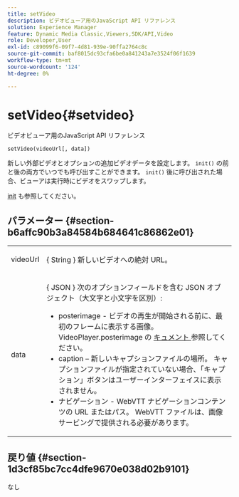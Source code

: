 ```yaml
---
title: setVideo
description: ビデオビューア用のJavaScript API リファレンス
solution: Experience Manager
feature: Dynamic Media Classic,Viewers,SDK/API,Video
role: Developer,User
exl-id: c89099f6-09f7-4d81-939e-90ffa2764c8c
source-git-commit: baf8015dc93cfa6be0a841243a7e3524f06f1639
workflow-type: tm+mt
source-wordcount: '124'
ht-degree: 0%

---
```


# setVideo{#setvideo}

ビデオビューア用のJavaScript API リファレンス

`setVideo(videoUrl[, data])`

新しい外部ビデオとオプションの追加ビデオデータを設定します。 `init()` の前と後の両方でいつでも呼び出すことができます。 `init()` 後に呼び出された場合、ビューアは実行時にビデオをスワップします。

[init](../../../c-html5-s7-aem-asset-viewers/c-html5-video-reference/c-html5-video-viewer-20-javascriptapiref/r-html5-video-viewer-20-javascriptapiref-init.md#reference-3b570ba8b35045d6b30fb178c21a66c6) も参照してください。

## パラメーター {#section-b6affc90b3a84584b684641c86862e01}

<table id="table_896DFF34A68A403DB93A6D597461A573"> 
 <tbody> 
  <tr> 
   <td colname="col1"> <p> <span class="codeph"> videoUrl </span> </p> </td> 
   <td colname="col2"> <p>{ <span class="codeph"> String </span>} 新しいビデオへの絶対 URL。 </p> </td> 
  </tr> 
  <tr> 
   <td colname="col1"> <p> <span class="codeph"> data </span> </p> </td> 
   <td colname="col2"> <p>{ <span class="codeph"> JSON </span>} 次のオプションフィールドを含む JSON オブジェクト（大文字と小文字を区別）: </p> <p> 
     <ul id="ul_26121393BC7145FF8A43C05ACCBEFF36"> 
      <li id="li_DA50E073F3D4460CBC34243A2CBCC895"> <span class="codeph"> posterimage </span> - ビデオの再生が開始される前に、最初のフレームに表示する画像。 VideoPlayer.posterimage の <a href="../../../c-html5-s7-aem-asset-viewers/c-html5-video-reference/c-html5-video-cmdref/r-html5-video-viewer-conf-attrib-videoplayer-posterimage.md#reference-9739abeeb9f64c02b5d2f7a0d1706103" format="dita" scope="local"> キュメント </a> 参照してください。 </li> 
      <li id="li_4659E82D38EB4438AAA04FDEAF21B087"> <span class="codeph"> caption </span> – 新しいキャプションファイルの場所。 キャプションファイルが指定されていない場合、「キャプション」ボタンはユーザーインターフェイスに表示されません。 </li> 
      <li id="li_A43A1BAB6B0F4A7981F71408F08F07D1"> <span class="codeph"> ナビゲーション </span> - WebVTT ナビゲーションコンテンツの URL またはパス。 WebVTT ファイルは、画像サービングで提供される必要があります。 </li> 
     </ul> </p> </td> 
  </tr> 
 </tbody> 
</table>

## 戻り値 {#section-1d3cf85bc7cc4dfe9670e038d02b9101}

なし

<!--
## Example {#section-9e9332aa86b74a5fb321375c03fdc5b3}

```javascript {.line-numbers}
<instance>.setVideo("https://landing.adobe.com/en/na/dynamic-media/ctir-2755/live-demos.html")
```
-->
